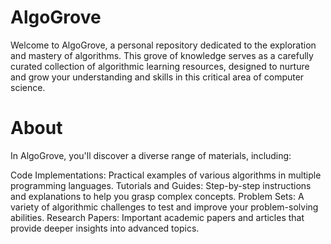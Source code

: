 # AlgoGrove
Welcome to AlgoGrove, a personal repository dedicated to the exploration and mastery of algorithms. This grove of knowledge serves as a carefully curated collection of algorithmic learning resources, designed to nurture and grow your understanding and skills in this critical area of computer science.

# About
In AlgoGrove, you'll discover a diverse range of materials, including:

Code Implementations: Practical examples of various algorithms in multiple programming languages.
Tutorials and Guides: Step-by-step instructions and explanations to help you grasp complex concepts.
Problem Sets: A variety of algorithmic challenges to test and improve your problem-solving abilities.
Research Papers: Important academic papers and articles that provide deeper insights into advanced topics.